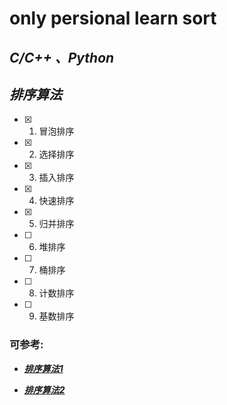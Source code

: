 # only persional learn sort

##  ***C/C++ 、Python***

##  ***排序算法***

- [x]   1. 冒泡排序
- [x]   2. 选择排序
- [x]   3. 插入排序
- [x]   4. 快速排序
- [x]   5. 归并排序
- [ ]   6. 堆排序
- [ ]   7. 桶排序
- [ ]   8. 计数排序
- [ ]   9. 基数排序

### 可参考:
- ***[排序算法1](https://www.cnblogs.com/onepixel/p/7674659.html)***

- ***[排序算法2](https://github.com/AllAlgorithms/c)***